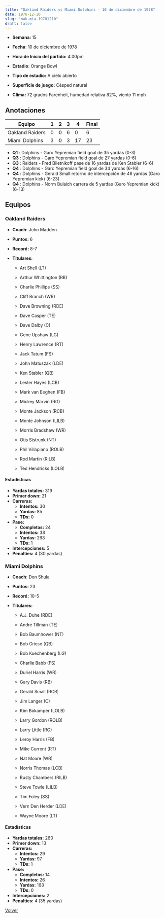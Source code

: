 ```yaml
---
title: "Oakland Raiders vs Miami Dolphins - 10 de diciembre de 1978"
date: 1978-12-10
slug: "oak-mia-19781210"
draft: false
---
```


* **Semana:** 15
* **Fecha:** 10 de diciembre de 1978

* **Hora de Inicio del partido:** 4:00pm
* **Estadio:** Orange Bowl
* **Tipo de estadio:** A cielo abierto
* **Superficie de juego:** Césped natural
* **Clima:** 72 grados Farenheit, humedad relativa 82%, viento 11 mph





## Anotaciones
| Equipo | 1 | 2 | 3 | 4 | Final |
|--------|---|---|---|---|-------|
| Oakland Raiders  | 0 | 0 | 6 | 0  | 6 |
| Miami Dolphins  | 3 | 0 | 3 | 17  | 23 |
* **Q1** : Dolphins - Garo Yepremian field goal de 35 yardas (0-3)
* **Q3** : Dolphins - Garo Yepremian field goal de 27 yardas (0-6)
* **Q3** : Raiders - Fred Biletnikoff pase de 16 yardas de Ken Stabler (6-6)
* **Q4** : Dolphins - Garo Yepremian field goal de 34 yardas (6-16)
* **Q4** : Dolphins - Gerald Small retorno de intercepción de 46 yardas (Garo Yepremian kick) (6-23)
* **Q4** : Dolphins - Norm Bulaich carrera de 5 yardas (Garo Yepremian kick) (6-13)


## Equipos


### Oakland Raiders
* **Coach:** John Madden
* **Puntos:** 6
* **Record:** 8-7
* **Titulares:** 

  * Art Shell (LT) 

  * Arthur Whittington (RB) 

  * Charlie Phillips (SS) 

  * Cliff Branch (WR) 

  * Dave Browning (RDE) 

  * Dave Casper (TE) 

  * Dave Dalby (C) 

  * Gene Upshaw (LG) 

  * Henry Lawrence (RT) 

  * Jack Tatum (FS) 

  * John Matuszak (LDE) 

  * Ken Stabler (QB) 

  * Lester Hayes (LCB) 

  * Mark van Eeghen (FB) 

  * Mickey Marvin (RG) 

  * Monte Jackson (RCB) 

  * Monte Johnson (LILB) 

  * Morris Bradshaw (WR) 

  * Otis Sistrunk (NT) 

  * Phil Villapiano (ROLB) 

  * Rod Martin (RILB) 

  * Ted Hendricks (LOLB) 

#### Estadísticas
* **Yardas totales:** 319
* **Primer down:** 21
* **Carreras:**
  * **Intentos:** 30
  * **Yardas:** 85
  * **TDs:** 0
* **Pase:**
  * **Completos:** 24
  * **Intentos:** 38
  * **Yardas:** 263
  * **TDs:** 1
* **Intercepciones:** 5
* **Penalties:** 4 (30 yardas)

### Miami Dolphins
* **Coach:** Don Shula
* **Puntos:** 23
* **Record:** 10-5
* **Titulares:** 

  * A.J. Duhe (RDE) 

  * Andre Tillman (TE) 

  * Bob Baumhower (NT) 

  * Bob Griese (QB) 

  * Bob Kuechenberg (LG) 

  * Charlie Babb (FS) 

  * Duriel Harris (WR) 

  * Gary Davis (RB) 

  * Gerald Small (RCB) 

  * Jim Langer (C) 

  * Kim Bokamper (LOLB) 

  * Larry Gordon (ROLB) 

  * Larry Little (RG) 

  * Leroy Harris (FB) 

  * Mike Current (RT) 

  * Nat Moore (WR) 

  * Norris Thomas (LCB) 

  * Rusty Chambers (RILB) 

  * Steve Towle (LILB) 

  * Tim Foley (SS) 

  * Vern Den Herder (LDE) 

  * Wayne Moore (LT) 

#### Estadísticas
* **Yardas totales:** 260
* **Primer down:** 13
* **Carreras:**
  * **Intentos:** 29
  * **Yardas:** 97
  * **TDs:** 1
* **Pase:**
  * **Completos:** 14
  * **Intentos:** 26
  * **Yardas:** 163
  * **TDs:** 0
* **Intercepciones:** 2
* **Penalties:** 4 (35 yardas)


[Volver](/historia/1978)
